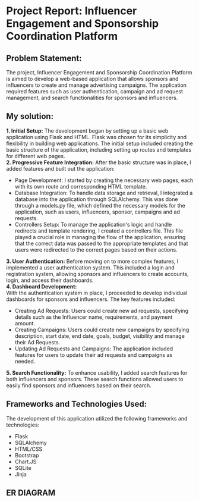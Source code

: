 # Project Report: Influencer Engagement and Sponsorship Coordination Platform

## Problem Statement:
The project, Influencer Engagement and Sponsorship Coordination Platform is aimed to develop a web-based application that allows sponsors and influencers to create and manage advertising campaigns. The application required features such as user authentication, campaign and ad request management, and search functionalities for sponsors and influencers.
## My solution:
**1. Initial Setup:** The development began by setting up a basic web application using Flask and HTML. Flask was chosen for its simplicity and flexibility in building web applications. The initial setup included creating the basic structure of the application, including setting up routes and templates for different web pages.<br>
**2. Progressive Feature Integration:** After the basic structure was in place, I added features and built out the application:<br>
<ul>
  <li>Page Development: I started by creating the necessary web pages, each with its own route and corresponding HTML template.</li>
  <li>Database Integration: To handle data storage and retrieval, I integrated a database into the application through SQLAlchemy. This was done through a models.py file, which defined the necessary models for the application, such as users, influencers, sponsor, campaigns and ad requests.</li>
  <li>Controllers Setup: To manage the application's logic and handle redirects and template rendering, I created a controllers file. This file played a crucial role in managing the flow of the application, ensuring that the correct data was passed to the appropriate templates and that users were redirected to the correct pages based on their actions.</li>
</ul>

**3. User Authentication:** Before moving on to more complex features, I implemented a user authentication system. This included a login and registration system, allowing sponsors and influencers to create accounts, login, and access their dashboards.<br>
**4. Dashboard Development:** <br> With the authentication system in place, I proceeded to develop individual dashboards for sponsors and influencers. The key features included:
<ul>
  <li>Creating Ad Requests: Users could create new ad requests, specifying details such as the Influencer name, requirements, and payment amount.</li>
  <li>Creating Campaigns: Users could create new campaigns by specifying description, start date, end date, goals, budget, visibility and manage their Ad Requests.</li>
  <li>Updating Ad Requests and Campaigns: The application included features for users to update their ad requests and campaigns as needed.</li>
</ul>

**5. Search Functionality:** To enhance usability, I added search features for both influencers and sponsors. These search functions allowed users to easily find sponsors and influencers based on their search.<br>
## Frameworks and Technologies Used: 
The development of this application utilized the following frameworks and technologies:
<ul>
  <li>Flask</li>
  <li>SQLAlchemy</li>
  <li>HTML/CSS</li>
  <li>Bootstrap</li>
  <li>Chart.JS</li>
  <li>SQLite</li>
  <li>Jinja</li>
</ul>

## ER DIAGRAM 
